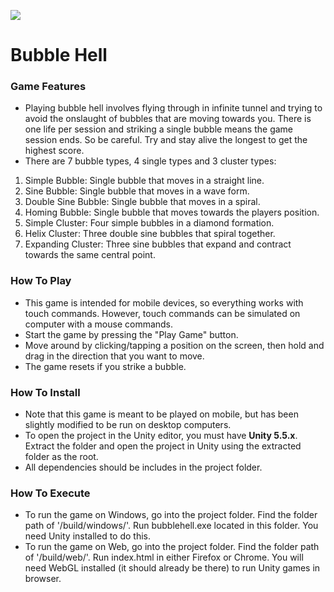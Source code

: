 ![](http://i.imgur.com/HZLuaQ0.gif)

# Bubble Hell

### Game Features
- Playing bubble hell involves flying through in infinite tunnel and trying to avoid the onslaught of bubbles that are moving towards you. There is one life per session and striking a single bubble means the game session ends. So be careful. Try and stay alive the longest to get the highest score.
- There are 7 bubble types, 4 single types and 3 cluster types:

1. Simple Bubble: Single bubble that moves in a straight line.
2. Sine Bubble: Single bubble that moves in a wave form.
3. Double Sine Bubble: Single bubble that moves in a spiral.
4. Homing Bubble: Single bubble that moves towards the players position.
5. Simple Cluster: Four simple bubbles in a diamond formation.
6. Helix Cluster: Three double sine bubbles that spiral together.
7. Expanding Cluster: Three sine bubbles that expand and contract towards the same central point.

### How To Play
- This game is intended for mobile devices, so everything works with touch commands. However, touch commands can be simulated on computer with a mouse commands.
- Start the game by pressing the "Play Game" button.
- Move around by clicking/tapping a position on the screen, then hold and drag in the direction that you want to move.
- The game resets if you strike a bubble.

### How To Install
- Note that this game is meant to be played on mobile, but has been slightly modified to be run on desktop computers.
- To open the project in the Unity editor, you must have **Unity 5.5.x**. Extract the folder and open the project in Unity using the extracted folder as the root.
- All dependencies should be includes in the project folder.

### How To Execute
-  To run the game on Windows, go into the project folder. Find the folder path of '/build/windows/'. Run bubblehell.exe located in this folder. You need Unity installed to do this.
-  To run the game on Web, go into the project folder. Find the folder path of '/build/web/'. Run index.html in either Firefox or Chrome. You will need WebGL installed (it should already be there) to run Unity games in browser.